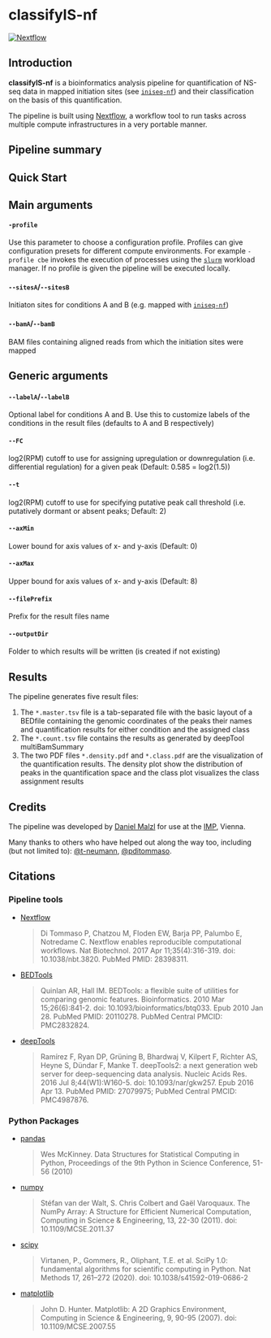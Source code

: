 # classifyIS-nf

[![Nextflow](https://img.shields.io/badge/nextflow-%E2%89%A519.10.0-brightgreen.svg)](https://www.nextflow.io/)

## Introduction

**classifyIS-nf** is a bioinformatics analysis pipeline for quantification of NS-seq data in mapped initiation sites (see [`iniseq-nf`](https://github.com/dmalzl/inisite-nf)) and their classification on the basis of this quantification.

The pipeline is built using [Nextflow](https://www.nextflow.io), a workflow tool to run tasks across multiple compute infrastructures in a very portable manner.

## Pipeline summary


## Quick Start


## Main arguments
#### `-profile`
Use this parameter to choose a configuration profile. Profiles can give configuration presets for different compute environments. For example `-profile cbe` invokes the execution of processes using the [`slurm`](https://slurm.schedmd.com/documentation.html) workload manager. If no profile is given the pipeline will be executed locally.

#### `--sitesA`/`--sitesB`
Initiaton sites for conditions A and B (e.g. mapped with [`iniseq-nf`](https://github.com/dmalzl/inisite-nf))

#### `--bamA`/`--bamB`
BAM files containing aligned reads from which the initiation sites were mapped

## Generic arguments
#### `--labelA`/`--labelB`
Optional label for conditions A and B. Use this to customize labels of the conditions in the result files (defaults to A and B respectively)

#### `--FC`
log2(RPM) cutoff to use for assigning upregulation or downregulation (i.e. differential regulation) for a given peak (Default: 0.585 = log2(1.5))

#### `--t`
log2(RPM) cutoff to use for specifying putative peak call threshold (i.e. putatively dormant or absent peaks; Default: 2)

#### `--axMin`
Lower bound for axis values of x- and y-axis (Default: 0)

#### `--axMax`
Upper bound for axis values of x- and y-axis (Default: 8)

#### `--filePrefix`
Prefix for the result files name

#### `--outputDir`
Folder to which results will be written (is created if not existing)

## Results
The pipeline generates five result files:

1.  The `*.master.tsv` file is a tab-separated file with the basic layout of a BEDfile containing the genomic coordinates of the peaks their names and quantification results for either condition and the assigned class
2.  The `*.count.tsv` file contains the results as generated by deepTool multiBamSummary
3.  The two PDF files `*.density.pdf` and `*.class.pdf` are the visualization of the quantification results. The density plot show the distribution of peaks in the quantification space and the class plot visualizes the class assignment results

## Credits
The pipeline was developed by [Daniel Malzl](mailto:daniel.malzl@gmx.at) for use at the [IMP](https://www.imp.ac.at/), Vienna.

Many thanks to others who have helped out along the way too, including (but not limited to): [@t-neumann](https://github.com/t-neumann), [@pditommaso](https://github.com/pditommaso).

## Citations
### Pipeline tools
* [Nextflow](https://www.ncbi.nlm.nih.gov/pubmed/28398311/)
  > Di Tommaso P, Chatzou M, Floden EW, Barja PP, Palumbo E, Notredame C. Nextflow enables reproducible computational workflows. Nat Biotechnol. 2017 Apr 11;35(4):316-319. doi: 10.1038/nbt.3820. PubMed PMID: 28398311.

* [BEDTools](https://www.ncbi.nlm.nih.gov/pubmed/20110278/)
  > Quinlan AR, Hall IM. BEDTools: a flexible suite of utilities for comparing genomic features. Bioinformatics. 2010 Mar 15;26(6):841-2. doi: 10.1093/bioinformatics/btq033. Epub 2010 Jan 28. PubMed PMID: 20110278. PubMed Central PMCID: PMC2832824.
  
* [deepTools](https://www.ncbi.nlm.nih.gov/pubmed/27079975/)
  > Ramírez F, Ryan DP, Grüning B, Bhardwaj V, Kilpert F, Richter AS, Heyne S, Dündar F, Manke T. deepTools2: a next generation web server for deep-sequencing data analysis. Nucleic Acids Res. 2016 Jul 8;44(W1):W160-5. doi: 10.1093/nar/gkw257. Epub 2016 Apr 13. PubMed PMID: 27079975; PubMed Central PMCID: PMC4987876.
  
### Python Packages
* [pandas](https://pandas.pydata.org/docs/index.html)
  > Wes McKinney. Data Structures for Statistical Computing in Python, Proceedings of the 9th Python in Science Conference, 51-56 (2010)
  
* [numpy](https://numpy.org/)
  > Stéfan van der Walt, S. Chris Colbert and Gaël Varoquaux. The NumPy Array: A Structure for Efficient Numerical Computation, Computing in Science & Engineering, 13, 22-30 (2011). doi: 10.1109/MCSE.2011.37

* [scipy](https://www.scipy.org/)
  > Virtanen, P., Gommers, R., Oliphant, T.E. et al. SciPy 1.0: fundamental algorithms for scientific computing in Python. Nat Methods 17, 261–272 (2020). doi: 10.1038/s41592-019-0686-2
  
* [matplotlib](https://matplotlib.org/)
  > John D. Hunter. Matplotlib: A 2D Graphics Environment, Computing in Science & Engineering, 9, 90-95 (2007). doi: 10.1109/MCSE.2007.55
